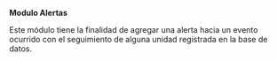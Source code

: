 <strong>Modulo Alertas</strong>

Este módulo tiene la finalidad de agregar una alerta hacia un evento ocurrido con el seguimiento de alguna unidad registrada en la base de datos.